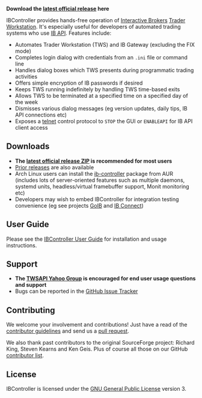 **Download the
[latest official release](https://github.com/ib-controller/ib-controller/releases/latest)
here**

IBController provides hands-free operation of
[Interactive Brokers](https://www.interactivebrokers.com)
[Trader Workstation](http://www.interactivebrokers.com/en/pagemap/pagemap_APISolutions.php).
It's especially useful for developers of automated trading systems who use
[IB API](http://interactivebrokers.github.io). Features include:

* Automates Trader Workstation (TWS) and IB Gateway (excluding the FIX mode)
* Completes login dialog with credentials from an ``.ini`` file or command line
* Handles dialog boxes which TWS presents during programmatic trading activities
* Offers simple encryption of IB passwords if desired
* Keeps TWS running indefinitely by handling TWS time-based exits
* Allows TWS to be terminated at a specified time on a specified day of the week
* Dismisses various dialog messages (eg version updates, daily tips, IB API
  connections etc)
* Exposes a [telnet](http://en.wikipedia.org/wiki/Telnet) control protocol to
  ``STOP`` the GUI or ``ENABLEAPI`` for IB API client access

Downloads
---------
* **The [latest official release ZIP](https://github.com/ib-controller/ib-controller/releases/latest)
  is recommended for most users**
* [Prior releases](https://github.com/ib-controller/ib-controller/releases) are
  also available
* Arch Linux users can install the
  [ib-controller](https://aur.archlinux.org/packages/ib-controller/) package
  from AUR (includes lots of server-oriented features such as multiple daemons,
  systemd units, headless/virtual framebuffer support, Monit monitoring etc)
* Developers may wish to embed IBController for integration testing convenience
  (eg see projects
  [GoIB](https://github.com/gofinance/ib/tree/master/testserver) and
  [IB Connect](https://github.com/benalexau/ibconnect/tree/master/testserver))

User Guide
----------
Please see the [IBController User Guide](userguide.md) for installation and
usage instructions.

Support
-------
* **The [TWSAPI Yahoo Group](https://groups.yahoo.com/neo/groups/TWSAPI/info)
  is encouraged for end user usage questions and support**
* Bugs can be reported in the
  [GitHub Issue Tracker](https://github.com/ib-controller/ib-controller/issues)

Contributing
------------
We welcome your involvement and contributions! Just have a read of the
[contributor guidelines](CONTRIBUTING.md) and send us a 
[pull request](../../pulls).

We also thank past contributors to the original SourceForge project: Richard
King, Steven Kearns and Ken Geis. Plus of course all those on our GitHub
[contributor list](../../graphs/contributors).

License
-------
IBController is licensed under the
[GNU General Public License](http://www.gnu.org/licenses/gpl.html) version 3.
